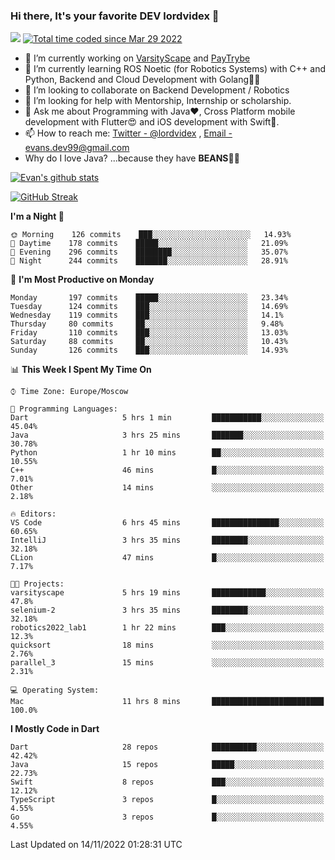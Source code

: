 ### Hi there, It's your favorite DEV lordvidex 👋
<img src="https://komarev.com/ghpvc/?username=lordvidex&label=Views&color=blue&style=plastic" /> <a href="https://wakatime.com/@0e56db35-d16b-410a-acc0-4085055304bf"><img src="https://wakatime.com/badge/user/0e56db35-d16b-410a-acc0-4085055304bf.svg" alt="Total time coded since Mar 29 2022" /></a>

- 🔭 I’m currently working on [VarsityScape](https://varsityscape.com) and [PayTrybe](https://www.paytrybe.com)
- 🌱 I’m currently learning ROS Noetic (for Robotics Systems) with C++ and Python, Backend and Cloud Development with Golang🧙🏼
- 👯 I’m looking to collaborate on Backend Development / Robotics
- 🤔 I’m looking for help with Mentorship, Internship or scholarship.
- 💬 Ask me about Programming with Java❤️, Cross Platform mobile development with Flutter😍 and iOS development with Swift🚀.
- 📫 How to reach me: [Twitter - @lordvidex](https://twitter.com/lordvidex) , [Email - evans.dev99@gmail.com](mailto:evans.dev99@gmail.com?body=Hello%20Evans,)
- Why do I love Java? ...because they have **BEANS**🤤😋

<div>
<!-- <a href="https://github.com/lordvidex">
  <img src="https://github-readme-stats.vercel.app/api/top-langs/?username=lordvidex&theme=light" />
</a>    -->
<!-- [![Top Langs](https://github-readme-stats.vercel.app/api/top-langs/?username=lordvidex)](https://github.com/lordvidex/)  -->
<a href="https://github.com/lordvidex">
 <img src="https://github-readme-stats.vercel.app/api?username=lordvidex&show_icons=true&theme=light&line_height=27" alt="Evan's github stats"/>
</a>
</div>

[![GitHub Streak](https://github-readme-streak-stats.herokuapp.com?user=lordvidex&theme=github-dark&hide_border=true)](https://git.io/streak-stats)

<!--
  <a href="https://github.com/iampawan/FlutterExampleApps">
    <img align="center" src="https://github-readme-stats.vercel.app/api/pin/?username=iampawan&repo=FlutterExampleApps&theme=light" />

  </a>
  <a href="https://github.com/iampawan/VelocityX">
   <img align="center" src="https://github-readme-stats.vercel.app/api/pin/?username=iampawan&repo=VelocityX&theme=light" />
  </a>
-->
<!--START_SECTION:waka-->
**I'm a Night 🦉** 

```text
🌞 Morning    126 commits    ███░░░░░░░░░░░░░░░░░░░░░░   14.93% 
🌆 Daytime    178 commits    █████░░░░░░░░░░░░░░░░░░░░   21.09% 
🌃 Evening    296 commits    ████████░░░░░░░░░░░░░░░░░   35.07% 
🌙 Night      244 commits    ███████░░░░░░░░░░░░░░░░░░   28.91%

```
📅 **I'm Most Productive on Monday** 

```text
Monday       197 commits    █████░░░░░░░░░░░░░░░░░░░░   23.34% 
Tuesday      124 commits    ███░░░░░░░░░░░░░░░░░░░░░░   14.69% 
Wednesday    119 commits    ███░░░░░░░░░░░░░░░░░░░░░░   14.1% 
Thursday     80 commits     ██░░░░░░░░░░░░░░░░░░░░░░░   9.48% 
Friday       110 commits    ███░░░░░░░░░░░░░░░░░░░░░░   13.03% 
Saturday     88 commits     ██░░░░░░░░░░░░░░░░░░░░░░░   10.43% 
Sunday       126 commits    ███░░░░░░░░░░░░░░░░░░░░░░   14.93%

```


📊 **This Week I Spent My Time On** 

```text
⌚︎ Time Zone: Europe/Moscow

💬 Programming Languages: 
Dart                     5 hrs 1 min         ███████████░░░░░░░░░░░░░░   45.04% 
Java                     3 hrs 25 mins       ███████░░░░░░░░░░░░░░░░░░   30.78% 
Python                   1 hr 10 mins        ██░░░░░░░░░░░░░░░░░░░░░░░   10.55% 
C++                      46 mins             █░░░░░░░░░░░░░░░░░░░░░░░░   7.01% 
Other                    14 mins             ░░░░░░░░░░░░░░░░░░░░░░░░░   2.18%

🔥 Editors: 
VS Code                  6 hrs 45 mins       ███████████████░░░░░░░░░░   60.65% 
IntelliJ                 3 hrs 35 mins       ████████░░░░░░░░░░░░░░░░░   32.18% 
CLion                    47 mins             █░░░░░░░░░░░░░░░░░░░░░░░░   7.17%

🐱‍💻 Projects: 
varsityscape             5 hrs 19 mins       ████████████░░░░░░░░░░░░░   47.8% 
selenium-2               3 hrs 35 mins       ████████░░░░░░░░░░░░░░░░░   32.18% 
robotics2022_lab1        1 hr 22 mins        ███░░░░░░░░░░░░░░░░░░░░░░   12.3% 
quicksort                18 mins             ░░░░░░░░░░░░░░░░░░░░░░░░░   2.76% 
parallel_3               15 mins             ░░░░░░░░░░░░░░░░░░░░░░░░░   2.31%

💻 Operating System: 
Mac                      11 hrs 8 mins       █████████████████████████   100.0%

```

**I Mostly Code in Dart** 

```text
Dart                     28 repos            ██████████░░░░░░░░░░░░░░░   42.42% 
Java                     15 repos            █████░░░░░░░░░░░░░░░░░░░░   22.73% 
Swift                    8 repos             ███░░░░░░░░░░░░░░░░░░░░░░   12.12% 
TypeScript               3 repos             █░░░░░░░░░░░░░░░░░░░░░░░░   4.55% 
Go                       3 repos             █░░░░░░░░░░░░░░░░░░░░░░░░   4.55%

```



 Last Updated on 14/11/2022 01:28:31 UTC
<!--END_SECTION:waka-->
